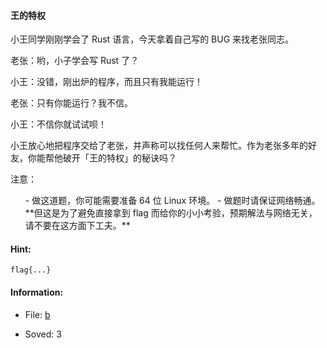 #### 王的特权  


小王同学刚刚学会了 Rust 语言，今天拿着自己写的 BUG 来找老张同志。

老张：哟，小子学会写 Rust 了？

小王：没错，刚出炉的程序，而且只有我能运行！

老张：只有你能运行？我不信。

小王：不信你就试试呗！

小王放心地把程序交给了老张，并声称可以找任何人来帮忙。作为老张多年的好友，你能帮他破开「王的特权」的秘诀吗？

注意：
<ul>
- 做这道题，你可能需要准备 64 位 Linux 环境。
- 做题时请保证网络畅通。**但这是为了避免直接拿到 flag 而给你的小小考验，预期解法与网络无关，请不要在这方面下工夫。**
</ul>

  
#### Hint:  

``` 
flag{...}  
``` 
#### Information:  

* File: [b](files/b)  

* Soved: 3  

